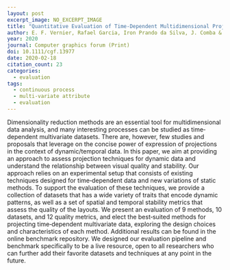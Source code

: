 ```yaml
---
layout: post
excerpt_image: NO_EXCERPT_IMAGE
title: "Quantitative Evaluation of Time‐Dependent Multidimensional Projection Techniques"
author: E. F. Vernier, Rafael Garcia, Iron Prando da Silva, J. Comba & A. Telea
year: 2020
journal: Computer graphics forum (Print)
doi: 10.1111/cgf.13977
date: 2020-02-18
citation_count: 23
categories:
  - evaluation
tags:
  - continuous process
  - multi-variate attribute
  - evaluation
---
```

Dimensionality reduction methods are an essential tool for multidimensional data analysis, and many interesting processes can be studied as time‐dependent multivariate datasets. There are, however, few studies and proposals that leverage on the concise power of expression of projections in the context of dynamic/temporal data. In this paper, we aim at providing an approach to assess projection techniques for dynamic data and understand the relationship between visual quality and stability. Our approach relies on an experimental setup that consists of existing techniques designed for time‐dependent data and new variations of static methods. To support the evaluation of these techniques, we provide a collection of datasets that has a wide variety of traits that encode dynamic patterns, as well as a set of spatial and temporal stability metrics that assess the quality of the layouts. We present an evaluation of 9 methods, 10 datasets, and 12 quality metrics, and elect the best‐suited methods for projecting time‐dependent multivariate data, exploring the design choices and characteristics of each method. Additional results can be found in the online benchmark repository. We designed our evaluation pipeline and benchmark specifically to be a live resource, open to all researchers who can further add their favorite datasets and techniques at any point in the future.
